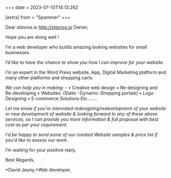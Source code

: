 +++
date = 2023-07-10T14:13:26Z

[extra]
from = "Spammer"
+++

Dear *stavros.io <http://stavros.io>* Owner,

Hope you are doing well !

I’m a web developer who builds amazing looking websites for small
businesses.

*I’d like to have the chance to show you how I can improve for your
website.*

I’m an expert in the Word Press website, App, Digital Marketing platform
and many other platforms and shopping carts.

*We can help you in making: -*
•          Creative web design
•          Re-designing and Re-developing
•          Websites: (Static -Dynamic-Shopping portals)
*•          Logo Designing*
•          E-commerce Solutions
Etc……..

*Let me know if you're interested redesigning/redevelopment of your website
or new development of website & looking forward to any of these above
services, so I can provide you more information & full proposal with best
cost as per your requirement.*

*I'd be happy to send some of our created Website samples & price list if
you'd like to assess our work.*

I’m waiting for your positive reply.

Best Regards,

*David Jauny,*Web developer,
